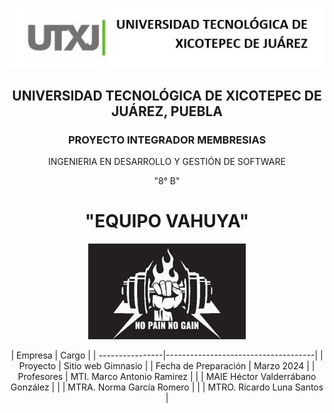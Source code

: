 <p align="center">
  <img src="https://github.com/Hugosago/P.F/blob/yair/Documentacion/Logo.jpg" alt="Imagen Logo">
</p>
<div align="center">

## UNIVERSIDAD TECNOLÓGICA DE XICOTEPEC DE JUÁREZ, PUEBLA
### PROYECTO INTEGRADOR MEMBRESIAS
INGENIERIA EN DESARROLLO Y GESTIÓN DE SOFTWARE 

"8° B"

# "EQUIPO VAHUYA"
<p align="center">
  <img src="https://github.com/Hugosago/P.F/blob/yair/Documentacion/logo%20empresa.jpg" alt="Logo Empresa">
</p>
| Empresa          | Cargo                               |
| ----------------|-------------------------------------|
| Proyecto        | Sitio web Gimnasio                 |
| Fecha de Preparación | Marzo 2024                     |
| Profesores      | MTI. Marco Antonio Ramirez         |
|                 | MAIE Héctor Valderrábano González |
|                 | MTRA. Norma García Romero          |
|                 | MTRO. Ricardo Luna Santos         |

</div>
